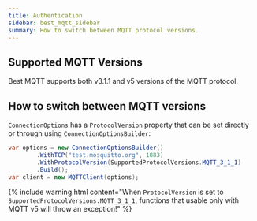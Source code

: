 ```yaml
---
title: Authentication
sidebar: best_mqtt_sidebar
summary: How to switch between MQTT protocol versions.
---
```


## Supported MQTT Versions

Best MQTT supports both v3.1.1 and v5 versions of the MQTT protocol.

## How to switch between MQTT versions

`ConnectionOptions` has a `ProtocolVersion` property that can be set directly or through using `ConnectionOptionsBuilder`:

```csharp
var options = new ConnectionOptionsBuilder()
        .WithTCP("test.mosquitto.org", 1883)
        .WithProtocolVersion(SupportedProtocolVersions.MQTT_3_1_1)
        .Build();
var client = new MQTTClient(options);
```

{% include warning.html content="When `ProtocolVersion` is set to `SupportedProtocolVersions.MQTT_3_1_1`, functions that usable only with MQTT v5 will throw an exception!" %}